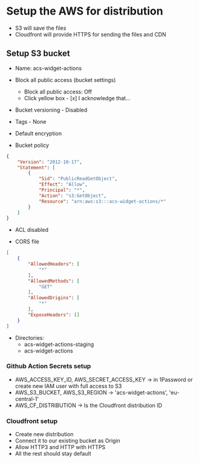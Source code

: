 # Setup the AWS for distribution

- S3 will save the files
- Cloudfront will provide HTTPS for sending the files and CDN

## Setup S3 bucket
- Name: acs-widget-actions

- Block all public access (bucket settings)
  - Block all public access: Off
  - Click yellow box - [x] I acknowledge that... 

- Bucket versioning - Disabled
- Tags - None
- Default encryption

- Bucket policy
```json
{
    "Version": "2012-10-17",
    "Statement": [
        {
            "Sid": "PublicReadGetObject",
            "Effect": "Allow",
            "Principal": "*",
            "Action": "s3:GetObject",
            "Resource": "arn:aws:s3:::acs-widget-actions/*"
        }
    ]
}
```
- ACL disabled

- CORS file
```json
[
    {
        "AllowedHeaders": [
            "*"
        ],
        "AllowedMethods": [
            "GET"
        ],
        "AllowedOrigins": [
            "*"
        ],
        "ExposeHeaders": []
    }
]
```

- Directories:
  - acs-widget-actions-staging
  - acs-widget-actions
 
### Github Action Secrets setup
  - AWS_ACCESS_KEY_ID, AWS_SECRET_ACCESS_KEY -> in 1Password or create new IAM user with full access to S3
  - AWS_S3_BUCKET, AWS_S3_REGION -> 'acs-widget-actions', 'eu-central-1'
  - AWS_CF_DISTRIBUTION -> Is the Cloudfront distribution ID

### Cloudfront setup
  - Create new distribution
  - Connect it to our existing bucket as Origin
  - Allow HTTP3 and HTTP with HTTPS
  - All the rest should stay default

